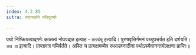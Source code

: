 ```yaml
---
index: 4.3.85
sutra: तद्गच्छति पथिदूतयोः

---
```

   पथो निष्क्रियत्वाद्गमेः कत्र्तत्वं नोपपद्यत इत्याह - `तत्स्थेषु` इत्यादि। पुरुषवृत्तिर्गमनं पथ्युपचर्यत इति दर्शयति। `अथ वा` इत्यादि। प्राप्तावत्र गमिर्वर्तते। अस्ति च प्रत्यक्षगम्यैव रुआउघ्नादीनां पथोऽस्यैवानन्तर्यलक्षणा प्राप्तिः॥